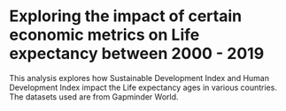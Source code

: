 
# Exploring the impact of certain economic metrics on Life expectancy between 2000 - 2019 

This analysis explores how Sustainable Development Index and Human Development Index impact the Life expectancy ages in various countries. The datasets used are from Gapminder World. 
